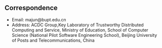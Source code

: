 
## Correspondence
<!-- 
<h4 style="margin:0 10px 0;">Conference Reviewers</h4>

Please read this page before asking for source code/pre-trained models/data, etc.
-->

<ul style="margin:0 0 5px;">
  <li><autocolor>Email: majun@bupt.edu.cn</autocolor></li>
  <li><autocolor>Address: ACDC Group,Key Laboratory of Trustworthy Distributed Computing and Service, Ministry of Education, School of Computer Science (National Pilot Software Engineering School), Beijing University of Posts and Telecommunications, China</autocolor></li>
</ul>
<!-- 
<h4 style="margin:0 10px 0;">Journal Reviewers</h4>
<ul style="margin:0 0 20px;">
  <li><a href="https://www.computer.org/csdl/journal/tp"><autocolor>IEEE Transactions on Pattern Analysis and Machine Intelligence (TPAMI)</autocolor></a></li>
  <li><a href="https://www.springer.com/journal/11263"><autocolor>International Journal of Computer Vision (IJCV)</autocolor></a></li>
</ul>
-->
